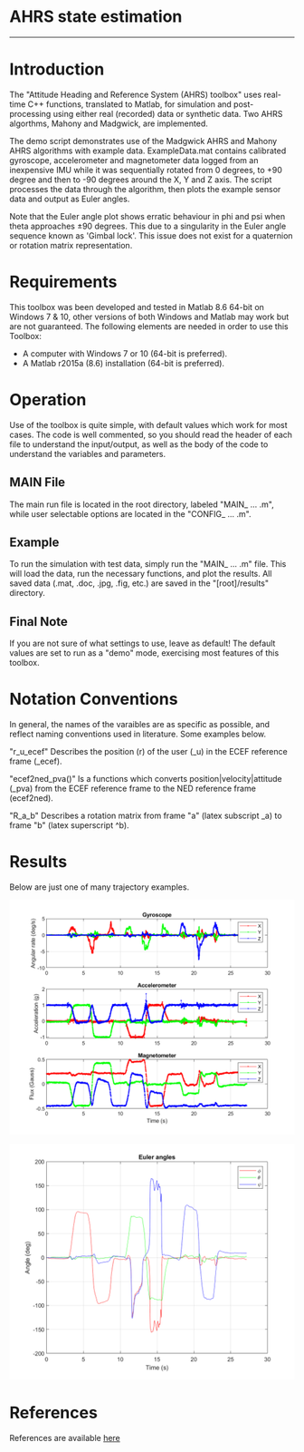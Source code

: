 # AHRS state estimation

-----------------------------------------------------------------------------------

# Introduction
The "Attitude Heading and Reference System (AHRS) toolbox" uses real-time C++ functions, translated to Matlab, for simulation and post-processing using either real (recorded) data or synthetic data. Two AHRS algorthms, Mahony and Madgwick, are implemented.

The demo script demonstrates use of the Madgwick AHRS and Mahony AHRS algorithms with example data. ExampleData.mat contains calibrated  gyroscope, accelerometer and magnetometer data logged from an inexpensive IMU while it was sequentially rotated from 0 degrees, to +90 degree and then to -90 degrees around the X, Y and Z axis.  The script processes the data through the algorithm, then plots the example sensor data and output as Euler angles.

Note that the Euler angle plot shows erratic behaviour in phi and psi when theta approaches ±90 degrees. This due to a singularity in the Euler angle sequence known as 'Gimbal lock'.  This issue does not exist for a quaternion or rotation matrix representation. 


# Requirements
This toolbox was been developed and tested in Matlab 8.6 64-bit on Windows 7 & 10, other versions of both Windows and Matlab 
may work but are not guaranteed. The following elements are needed in order to use this Toolbox:

- A computer with Windows 7 or 10 (64-bit is preferred).
- A Matlab r2015a (8.6) installation (64-bit is preferred).  


# Operation
Use of the toolbox is quite simple, with default values which work for most cases. The code is well commented, so you should read the header of each file to understand the input/output, as well as the body of the code to understand the variables and parameters.


## MAIN File
The main run file is located in the root directory, labeled "MAIN_ ... .m", while user selectable options are located in the "CONFIG_ ... .m".

## Example  
To run the simulation with test data, simply run the "MAIN_ ... .m" file. This will load the data, run the necessary functions, and plot the results. All saved data (.mat, .doc, .jpg, .fig, etc.) are saved in the "[root]/results" directory.

## Final Note 
If you are not sure of what settings to use, leave as default!  The default values are set to run as a "demo" mode, exercising most features of this toolbox.


# Notation Conventions
In general, the names of the varaibles are as specific as possible, and reflect naming conventions used in literature. 
Some examples below.

"r_u_ecef" Describes the position (r) of the user (_u) in the ECEF reference frame (_ecef).

"ecef2ned_pva()" Is a functions which converts position|velocity|attitude (_pva) from the ECEF reference frame to the NED reference frame (ecef2ned).

"R_a_b" Describes a rotation matrix from frame "a" (latex subscript _a) to frame "b" (latex superscript ^b).

# Results
Below are just one of many trajectory examples.

<p align="center">
	<img width="600" img src="https://github.com/pfroysdon/projects/blob/main/navigation/ahrs_state_estimation/results/AHRS_Results_Figure_1.png">
</p>
<p align="center">
	<img width="600" img src="https://github.com/pfroysdon/projects/blob/main/navigation/ahrs_state_estimation/results/AHRS_Results_Figure_2.png">
</p>

# References
References are available [here](https://github.com/pfroysdon/projects/blob/main/navigation/ahrs_state_estimation/references)